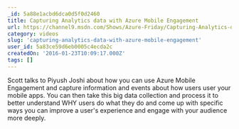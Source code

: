 ```yaml
---
_id: 5a88e1acbd6dca0d5f0d2460
title: Capturing Analytics data with Azure Mobile Engagement
url: https://channel9.msdn.com/Shows/Azure-Friday/Capturing-Analytics-data-with-Azure-Mobile-Engagement
category: videos
slug: 'capturing-analytics-data-with-azure-mobile-engagement'
user_id: 5a83ce59d6eb0005c4ecda2c
createdOn: '2016-01-23T10:09:17.000Z'
tags: []
---
```


Scott talks to Piyush Joshi about how you can use Azure Mobile Engagement and capture information and events about how users user your mobile apps. You can then take this big data collection and process it to better understand WHY users do what they do and come up with specific ways you can improve a user's experience and engage with your audience more deeply.
